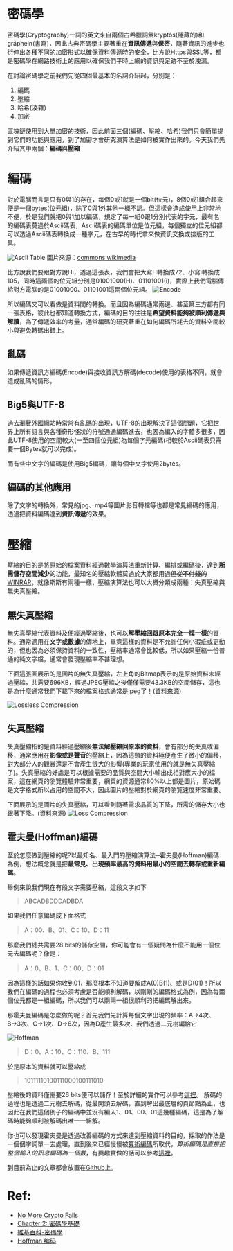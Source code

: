 # 密碼學
密碼學(Cryptography)一詞的英文來自兩個古希臘詞彙kryptós(隱藏的)和gráphein(書寫)，因此古典密碼學主要著重在**資訊傳遞**與**保密**，隨著資訊的進步也衍伸出各種不同的加密形式以確保資料傳遞時的安全，比方說Https與SSL等，都是密碼學在網路技術上的應用以確保我們平時上網的資訊與足跡不至於洩漏。

在討論密碼學之前我們先從四個最基本的名詞介紹起，分別是：
1. 編碼
2. 壓縮
3. 哈希(湊雜)
4. 加密

區塊鏈使用到大量加密的技術，因此前面三個(編碼、壓縮、哈希)我們只會簡單提到它們的功能與應用，到了加密才會研究演算法是如何被實作出來的。今天我們先介紹其中兩個：**編碼**與**壓縮**
# 編碼
對於電腦而言是只有0與1的存在，每個0或1就是一個bit(位元)，8個0或1組合起來便是一個bytes(位元組)，除了0與1外其他一概不認。但這樣會造成使用上非常地不便，於是我們就把0與1加以編碼，規定了每一組0跟1分別代表的字元，最有名的編碼表莫過於Ascii碼表，Ascii碼表的編碼單位是位元組，每個獨立的位元組都可以透過Ascii碼表轉換成一種字元，在古早的時代拿來做資訊交換或排版的工具。

![Ascii Table](https://upload.wikimedia.org/wikipedia/commons/2/26/Ascii-codes-table.png)
圖片來源：[commons wikimedia](https://upload.wikimedia.org/wikipedia/commons/2/26/Ascii-codes-table.png)

比方說我們要跟對方說Hi，透過這張表，我們會把大寫H轉換成72、小寫i轉換成105，同時這兩個的位元組分別是01001000(H)、01101001(i)，實際上我們電腦傳給對方電腦的是01001000、01101001這兩個位元組。
![Encode](https://www.lkm543.site/it_iron_man/day8_1.jpg)

所以編碼又可以看做是資料間的轉換。而且因為編碼通常兩邊、甚至第三方都有同一張表格，彼此也都知道轉換方式，編碼的目的往往是**希望資料能夠被順利傳遞與解讀**，為了傳遞效率的考量，通常編碼的研究著重在如何編碼所耗去的資料空間較小與避免轉碼出錯上。

## 亂碼

如果傳遞資訊方編碼(Encode)與接收資訊方解碼(decode)使用的表格不同，就會造成亂碼的情形。

## Big5與UTF-8

過去瀏覽外國網站時常常有亂碼的出現，UTF-8的出現解決了這個問題，它把世界上所有語言與各種奇形怪狀的符號通通編碼進去，也因為編入的字體多很多，因此UTF-8使用的空間較大(一至四個位元組)為每個字元編碼(相較於Ascii碼表只需要一個Bytes就可以完成)。

而有些中文字的編碼是使用Big5編碼，讓每個中文字使用2bytes。

## 編碼的其他應用

除了文字的轉換外，常見的jpg、mp4等圖片影音轉檔等也都是常見編碼的應用，透過把資料編碼達到**資訊傳遞**的效果。

# 壓縮
壓縮的目的是將原始的檔案資料經過數學演算法重新計算、編排或編碼後，達到**所需儲存空間減少**的功能，最知名的壓縮軟體莫過於大家都用過~~但從不付錢的~~[WINRAR](https://rar.tw/)，就像斯斯有兩種一樣，壓縮演算法也可以大概分類成兩種：失真壓縮與無失真壓縮。

## 無失真壓縮

無失真壓縮代表資料及便經過壓縮後，也可以**解壓縮回跟原本完全一模一樣**的資料。通常適用在**文字或數據**的傳地上，畢竟這樣的資料是不允許任何小瑕疵或更動的，但也因為必須保持資料的一致性，壓縮率通常會比較低，所以如果壓縮一份普通的純文字檔，通常會發現壓縮率不甚理想。

下面這張圖展示的是圖片的無失真壓縮，左上角的Bitmap表示的是原始資料未經過壓縮，共需要696KB，經過JPEG壓縮之後僅僅需要43.3KB的空間儲存，這也是為什麼通常我們下載下來的檔案格式通常是jpeg了！([資料來源](https://homepages.cae.wisc.edu/~ece533/project/f06/aguilera_rpt.pdf))

![Lossless Compression](https://www.lkm543.site/it_iron_man/day8_2.jpg)

## 失真壓縮

失真壓縮指的是資料經過壓縮後**無法解壓縮回原本的資料**，會有部分的失真或偏移，通常應用在**影像或是聲音**的壓縮上，因為這類的資料極便產生了微小的偏移，對大部分人的觀賞還是不會產生很大的影響(專業的玩家使用的就是無失真壓縮了)。失真壓縮的好處是可以根據需要的品質與空間大小輸出成相對應大小的檔案，這在網頁的瀏覽體驗非常重要，網頁的資源通常80%以上都是圖片，原始碼是文字格式所以占用的空間不大，因此圖片的壓縮對於網頁的瀏覽速度非常重要。

下面展示的是圖片的失真壓縮，可以看到隨著需求品質的下降，所需的儲存大小也跟著下降。([資料來源](https://homepages.cae.wisc.edu/~ece533/project/f06/aguilera_rpt.pdf))
![Loss Compression](https://www.lkm543.site/it_iron_man/day8_3.jpg)

## 霍夫曼(Hoffman)編碼

至於怎麼做到壓縮的呢?以最知名、最入門的壓縮演算法─霍夫曼(Hoffman)編碼為例，想法概念就是把**最常見、出現頻率最高的資料用最小的空間去轉存或重新編碼**。

舉例來說我們現在有段文字需要壓縮，這段文字如下

> ABCADBDDDADBDA

如果我們任意編碼成下面格式

> A：00、B、01、C：10、D：11

那麼我們總共需要28 bits的儲存空間，你可能會有一個疑問為什麼不能用一個位元去編碼呢？像是：

> A：0、B、1、C：00、D：01

因為這樣的話如果你收到01，那麼根本不知道要解成A(0)B(1)、或是D(01)！所以我們在編碼的過程也必須考慮是否能順利解碼，以剛剛的編碼格式為例，因為每兩個位元都是一組編碼，所以我們可以兩兩一組很順利的把編碼解出來。

那霍夫曼編碼是怎麼做的呢？首先我們先計算每個文字出現的頻率：A→4次、B→3次、C→1次、D→6次，因為D產生最多次、我們透過二元樹編給它

![Hoffman](https://www.lkm543.site/it_iron_man/day8_4.jpg)

> D：0、A：10、C：110、B、111

於是原本的資料就可以壓縮成

> 10111110100111000100111010

壓縮後的資料僅需要26 bits便可以儲存！至於詳細的實作可以參考[這裡](https://xken831.pixnet.net/blog/post/459581308-%E9%9C%8D%E5%A4%AB%E6%9B%BC%28huffman%29%E6%A8%B9-~%E8%B3%87%E6%96%99%E5%A3%93%E7%B8%AE~)。
解碼的過程也是透過二元樹去解碼，從最開頭去解碼，直到解出最底層的頁節點為止，也因此在我們這個例子的編碼中並沒有編入1、01、00、01這幾種編碼，這是為了解碼時能夠順利被解碼出唯一一組解。

你也可以發現霍夫曼是透過改善編碼的方式來達到壓縮資料的目的，採取的作法是一個個字詞單一去處理，直到後來已經慢慢被[算術編碼](https://zh.wikipedia.org/wiki/%E7%AE%97%E6%9C%AF%E7%BC%96%E7%A0%81)所取代，*算術編碼是直接把整個輸入的訊息編碼為一個數*，有興趣實做的話可以參考[這裡](https://par.cse.nsysu.edu.tw/~homework/algo01/8934609/index.html)。

到目前為止的文章都會放置在[Github](https://github.com/lkm543/it_iron_man_2019)上。

# Ref:
- [No More Crypto Fails](https://speakerdeck.com/inndy/no-more-crypto-fails)
- [Chapter 2: 密碼學基礎](http://140.125.45.29/courses/files/network%20security/network%20security%20ch%202.pdf)
- [維基百科-密碼學](https://zh.wikipedia.org/wiki/%E5%AF%86%E7%A0%81%E5%AD%A6)
- [Hoffman 编码](http://www.voidcn.com/article/p-knocnmhy-uo.html)
